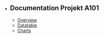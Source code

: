 - ## Documentation Projekt A101
    - [Overview](/{{route}}/{{version}}/overview)
    - [Datatable](/{{route}}/{{version}}/datatable)
    - [Charts](/{{route}}/{{version}}/charts)